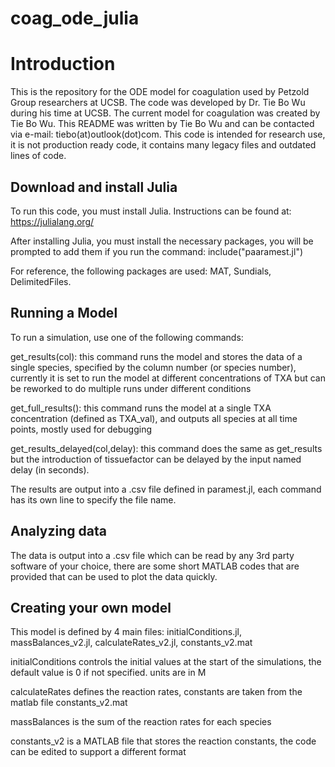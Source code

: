 # coag_ode_julia
# Introduction
This is the repository for the ODE model for coagulation used by Petzold Group researchers at UCSB. The code was developed by Dr. Tie Bo Wu during his time at UCSB. The current model for coagulation was created by Tie Bo Wu. This README was written by Tie Bo Wu and can be contacted via e-mail: tiebo(at)outlook(dot)com.
This code is intended for research use, it is not production ready code, it contains many legacy files and outdated lines of code.

## Download and install Julia
To run this code, you must install Julia. Instructions can be found at: https://julialang.org/

After installing Julia, you must install the necessary packages, you will be prompted to add them if you run the command: include("paaramest.jl")

For reference, the following packages are used: MAT, Sundials, DelimitedFiles.

## Running a Model

To run a simulation, use one of the following commands:

get_results(col): this command runs the model and stores the data of a single species, specified by the column number (or species number), currently it is set to run the model at different concentrations of TXA but can be reworked to do multiple runs under different conditions

get_full_results(): this command runs the model at a single TXA concentration (defined as TXA_val), and outputs all species at all time points, mostly used for debugging

get_results_delayed(col,delay): this command does the same as get_results but the introduction of tissuefactor can be delayed by the input named delay (in seconds).

The results are output into a .csv file defined in paramest.jl, each command has its own line to specify the file name.

## Analyzing data

The data is output into a .csv file which can be read by any 3rd party software of your choice, there are some short MATLAB codes that are provided that can be used to plot the data quickly.

## Creating your own model

This model is defined by 4 main files: initialConditions.jl, massBalances_v2.jl, calculateRates_v2.jl, constants_v2.mat

initialConditions controls the initial values at the start of the simulations, the default value is 0 if not specified. units are in M

calculateRates defines the reaction rates, constants are taken from the matlab file constants_v2.mat

massBalances is the sum of the reaction rates for each species

constants_v2 is a MATLAB file that stores the reaction constants, the code can be edited to support a different format
